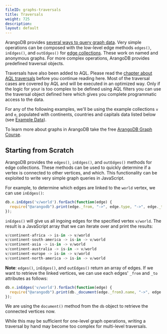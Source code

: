 ```yaml
---
fileID: graphs-traversals
title: Traversals
weight: 725
description: 
layout: default
---
```

ArangoDB provides [several ways to query graph data](../).
Very simple operations can be composed with the low-level edge methods `edges()`, `inEdges()`, and `outEdges()` for
[edge collections](../graphs-edges). These work on named and anonymous graphs. For more complex operations,
ArangoDB provides predefined traversal objects.

Traversals have also been added to AQL.
Please read the [chapter about AQL traversals](.) before you continue reading here.
Most of the traversal cases are covered by AQL and will be executed in an optimized way.
Only if the logic for your is too complex to be defined using AQL filters you can use the traversal object defined
here which gives you complete programmatic access to the data.

For any of the following examples, we'll be using the example collections `v` and `e`,
populated with continents, countries and capitals data listed below (see [Example Data](graphs-traversals-example-data)).

To learn more about graphs in ArangoDB take the free
[ArangoDB Graph Course](https://www.arangodb.com/arangodb-graph-course).

## Starting from Scratch

ArangoDB provides the `edges()`, `inEdges()`, and `outEdges()` methods for edge collections.
These methods can be used to quickly determine if a vertex is connected to other vertices,
and which.
This functionality can be exploited to write very simple graph queries in JavaScript.

For example, to determine which edges are linked to the `world` vertex, we can use `inEdges()`:

```js
db.e.inEdges('v/world').forEach(function(edge) { 
  require("@arangodb").print(edge._from, "->", edge.type, "->", edge._to); 
});
```

`inEdges()` will give us all ingoing edges for the specified vertex `v/world`. The result
is a JavaScript array that we can iterate over and print the results:

```js
v/continent-africa -> is-in -> v/world
v/continent-south-america -> is-in -> v/world
v/continent-asia -> is-in -> v/world
v/continent-australia -> is-in -> v/world
v/continent-europe -> is-in -> v/world
v/continent-north-america -> is-in -> v/world
```

**Note**: `edges()`, `inEdges()`, and `outEdges()` return an array of edges. If we want to retrieve
the linked vertices, we can use each edges' `_from` and `_to` attributes as follows:

```js
db.e.inEdges('v/world').forEach(function(edge) { 
  require("@arangodb").print(db._document(edge._from).name, "->", edge.type, "->", db._document(edge._to).name); 
});
```

We are using the `document()` method from the `db` object to retrieve the connected vertices now.

While this may be sufficient for one-level graph operations, writing a traversal by hand
may become too complex for multi-level traversals.
